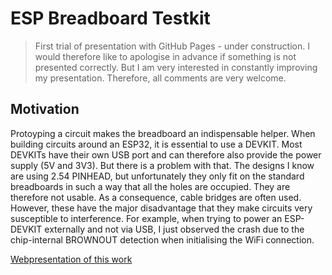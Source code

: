 # ESP Breadboard Testkit

> First trial of presentation with GitHub Pages - under construction. I would therefore like to apologise in advance if something is not presented correctly. But I am very interested in constantly improving my presentation. Therefore, all comments are very welcome.

## Motivation

Protoyping a circuit makes the breadboard an indispensable helper. When building circuits around an ESP32, it is essential to use a DEVKIT. Most DEVKITs have their own USB port and can therefore also provide the power supply (5V and 3V3). 
But there is a problem with that. The designs I know are using 2.54 PINHEAD, but unfortunately they only fit on the standard breadboards in such a way that all the holes are occupied. They are therefore not usable. As a consequence, cable bridges are often used. However, these have the major disadvantage that they make circuits very susceptible to interference. For example, when trying to power an ESP-DEVKIT externally and not via USB, I just observed the crash due to the chip-internal BROWNOUT detection when initialising the WiFi connection.

[Webpresentation of this work](https://mc0110.github.io/test2/)